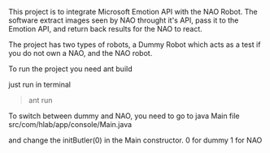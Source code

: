 This project is to integrate Microsoft Emotion API with the NAO Robot. The software extract images seen by NAO throught it's API, pass it to the Emotion API, and return back results for the NAO to react.

The project has two types of robots, a Dummy Robot which acts as a test if you do not own a NAO, and the NAO robot.

To run the project you need ant build 

just run in terminal 
> ant run

To switch between dummy and NAO, you need to go to java Main file
src/com/hlab/app/console/Main.java

and change the initButler(0) in the Main constructor.
0 for dummy
1 for NAO
